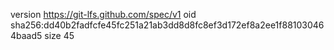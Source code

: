 version https://git-lfs.github.com/spec/v1
oid sha256:dd40b2fadfcfe45fc251a21ab3dd8d8fc8ef3d172ef8a2ee1f881030464baad5
size 45
